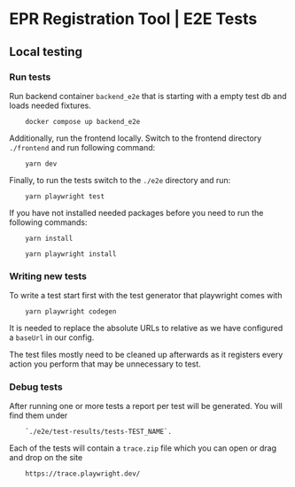 # EPR Registration Tool | E2E Tests

## Local testing

### Run tests

Run backend container `backend_e2e` that is starting with a empty test db and loads needed fixtures.

        docker compose up backend_e2e

Additionally, run the frontend locally. Switch to the frontend directory `./frontend` and run following command:

        yarn dev

Finally, to run the tests switch to the `./e2e` directory and run:
        
        yarn playwright test

If you have not installed needed packages before you need to run the following commands:

        yarn install

        yarn playwright install
        
### Writing new tests

To write a test start first with the test generator that playwright comes with

        yarn playwright codegen

It is needed to replace the absolute URLs to relative as we have configured a `baseUrl` in our config.

The test files mostly need to be cleaned up afterwards as it registers every action you perform that may be unnecessary
to test.

### Debug tests

After running one or more tests a report per test will be generated. You will find them under 

        `./e2e/test-results/tests-TEST_NAME`.

Each of the tests will contain a `trace.zip` file which you can open or drag and drop on the site

        https://trace.playwright.dev/
